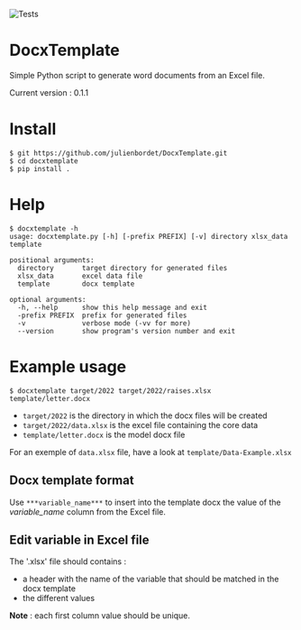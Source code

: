 ![Tests](https://github.com/julienbordet/DocxTemplate/actions/workflows/tests.yml/badge.svg)

# DocxTemplate
Simple Python script to generate word documents from an Excel file.

Current version : 0.1.1

# Install

```
$ git https://github.com/julienbordet/DocxTemplate.git
$ cd docxtemplate
$ pip install .
```

# Help

```
$ docxtemplate -h
usage: docxtemplate.py [-h] [-prefix PREFIX] [-v] directory xlsx_data template

positional arguments:
  directory       target directory for generated files
  xlsx_data       excel data file
  template        docx template

optional arguments:
  -h, --help      show this help message and exit
  -prefix PREFIX  prefix for generated files
  -v              verbose mode (-vv for more)
  --version       show program's version number and exit
```

# Example usage

```
$ docxtemplate target/2022 target/2022/raises.xlsx template/letter.docx
```

* `target/2022` is the directory in which the docx files will be created
* `target/2022/data.xlsx` is the excel file containing the core data
* `template/letter.docx` is the model docx file

For an exemple of ``data.xlsx`` file, have a look at `template/Data-Example.xlsx`

## Docx template format

Use `***variable_name***` to insert into the template docx the value of the *variable_name* column from the Excel file.

## Edit variable in Excel file

The '.xlsx' file should contains :
* a header with the name of the variable that should be matched in the docx template
* the different values

**Note** : each first column value should be unique.
